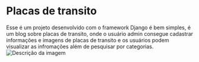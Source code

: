# Placas de transito  
Esse é um projeto desenvolvido com o framework Django é bem simples, é um blog sobre placas de transito, onde o usuário admin consegue cadastrar informações e imagens de placas de transito e os usuários podem visualizar as infromações além de pesquisar por categorias.  
![Descrição da imagem](projeto_placas/base_static/image/ilustracao.png)  

